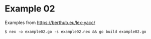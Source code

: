 # Example 02

Examples from https://berthub.eu/lex-yacc/

    $ nex -o example02.go -s example02.nex && go build example02.go